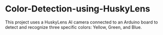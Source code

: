 # Color-Detection-using-HuskyLens
This project uses a HuskyLens AI camera connected to an Arduino board to detect and recognize three specific colors: Yellow, Green, and Blue.
